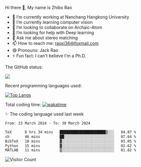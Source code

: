 Hi there 👋, My name is Zhibo Rao
- 🔭 I’m currently working at Nanchang Hangkong University
- 🌱 I’m currently learning computer vision
- 👯 I’m looking to collaborate on Archaic-Atom
- 🤔 I’m looking for help with Deep learning
- 💬 Ask me about stereo matching
- 📫 How to reach me: raoxi36@foxmail.com
- 😄 Pronouns: Jack Rao
- ⚡ Fun fact: I can't believe I'm a Ph.D.

The GitHub status:

![](https://github-readme-stats.vercel.app/api?username=ZhiboRao)

Recent programming languages used:

[![Top Langs](https://github-readme-stats.vercel.app/api/top-langs/?username=ZhiboRao&layout=compact)](https://github.com/anuraghazra/github-readme-stats)

Total coding time: [![wakatime](https://wakatime.com/badge/user/51ec5ec7-4742-4243-9eea-732ade32c0b7.svg)](https://wakatime.com/@51ec5ec7-4742-4243-9eea-732ade32c0b7)

✨ The coding language used last week 
<!--START_SECTION:waka-->

```txt
From: 23 March 2024 - To: 30 March 2024

TeX      8 hrs 34 mins   █████████████████████▒░░░   84.87 %
sh       46 mins         ██░░░░░░░░░░░░░░░░░░░░░░░   07.64 %
BibTeX   18 mins         ▓░░░░░░░░░░░░░░░░░░░░░░░░   03.05 %
Python   15 mins         ▓░░░░░░░░░░░░░░░░░░░░░░░░   02.62 %
MATLAB   11 mins         ▒░░░░░░░░░░░░░░░░░░░░░░░░   01.82 %
```

<!--END_SECTION:waka-->

![Visitor Count](https://profile-counter.glitch.me/Raohaocheng/count.svg)
